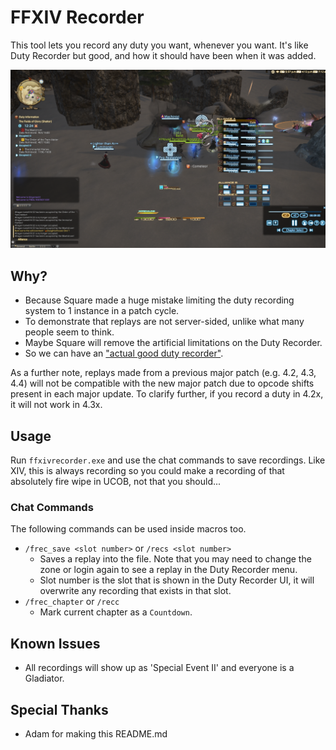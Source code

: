 # FFXIV Recorder
This tool lets you record any duty you want, whenever you want. It's like Duty Recorder but good, and how it should have been when it was added.

![Recorder in action](img/example.png)

## Why?
* Because Square made a huge mistake limiting the duty recording system to 1 instance in a patch cycle.
* To demonstrate that replays are not server-sided, unlike what many people seem to think.
* Maybe Square will remove the artificial limitations on the Duty Recorder.
* So we can have an ["actual good duty recorder"](https://www.youtube.com/watch?v=-MlydkQQQbY&t=1h48m10s).

As a further note, replays made from a previous major patch (e.g. 4.2, 4.3, 4.4) will not be compatible with the new major patch due to opcode shifts present in each major update. To clarify further, if you record a duty in 4.2x, it will not work in 4.3x.

## Usage
Run `ffxivrecorder.exe` and use the chat commands to save recordings. Like XIV, this is always recording so you could make a recording of that absolutely fire wipe in UCOB, not that you should...

### Chat Commands
The following commands can be used inside macros too.
* `/frec_save <slot number>` or `/recs <slot number>`
    - Saves a replay into the file. Note that you may need to change the zone or login again to see a replay in the Duty Recorder menu.
    - Slot number is the slot that is shown in the Duty Recorder UI, it will overwrite any recording that exists in that slot.
* `/frec_chapter` or `/recc`
    - Mark current chapter as a `Countdown`.
    
## Known Issues
* All recordings will show up as 'Special Event II' and everyone is a Gladiator.

## Special Thanks
* Adam for making this README.md

